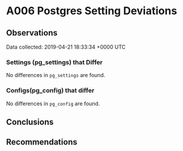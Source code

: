 # A006 Postgres Setting Deviations #

## Observations ##
Data collected: 2019-04-21 18:33:34 +0000 UTC  

### Settings (pg_settings) that Differ ###

No differences in `pg_settings` are found.

### Configs(pg_config) that differ ###

No differences in `pg_config` are found.



## Conclusions ##


## Recommendations ##

